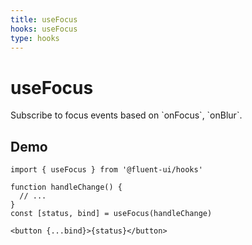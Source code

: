 ```yaml
---
title: useFocus
hooks: useFocus
type: hooks
---
```


# useFocus

<p class="description">Subscribe to focus events based on `onFocus`, `onBlur`.</p>

## Demo

```tsx
import { useFocus } from '@fluent-ui/hooks'

function handleChange() {
  // ...
}
const [status, bind] = useFocus(handleChange)

<button {...bind}>{status}</button>
```
